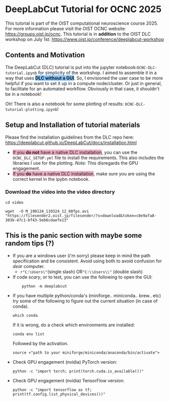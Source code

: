 # DeepLabCut Tutorial for OCNC 2025
This tutorial is part of the OIST computational neuroscience course 2025. For more information please visit the OIST OCNC website: https://groups.oist.jp/ocnc. This tutorial is in **addition** to the OIST DLC workshop on July 1st: https://www.oist.jp/conference/deeplabcut-workshop
## Contents and Motivation
The DeepLabCut (DLC) tutorial is put into the jupyter notebook:`OCNC-DLC-tutorial.ipynb` for simplicity of the workshop. I aimed to assemble it in a way that uses <span style="background-color:rgb(125, 194, 255)">**DLC without a GUI**</span>. So, I envisioned the user case to be more helpful if you want to set it up in a compute node/cluster. Or just in general, to facilitate for an automated workflow. Obviously in that case, it shouldn't be in a notebook! 

Oh! There is also a notebook for some plotting of results: `OCNC-DLC-tutorial-plotting.ipynb`! 
## Setup and Installation of tutorial materials
Please find the installation guidelines from the DLC repo here: https://deeplabcut.github.io/DeepLabCut/docs/installation.html
- <span style="background-color:rgb(237, 172, 194)">If you <b>do not</b> have a native DLC installation</span>, you can use the `OCNC_DLC_SETUP.yml` file to install the requirements. This also includes the libraries I use for the plotting. *Note:* This disregards the GPU engagement.
- <span style="background-color:rgb(237, 172, 194)">If you <b>do</b> have a native DLC installation</span>, make sure you are using the correct kernel in the ipybn notebook.

### Download the video into the video directory
```shell
cd video
```
```shell
wget  -O M_190124_110324_12_60fps.avi "https://filesender2.oist.jp/filesender/?s=download&token=c8e9afa8-303b-47c1-bf43-5eb6cdaefe13"
```

## This is the panic section with maybe some random tips (?)
- If you are a windows user (i'm sorry) please keep in mind the path specification and be consistent. Avoid using both to avoid confusion for *dear* computer. 
    - `r"C:\Users\"`(single slash) OR`"C:\\Users\\"` (double slash)
- If code *scary*, or to test, you can use the following to open the GUI:
    ```shell
        python -m deeplabcut
    ```
- If you have multiple python/conda's (miniforge.. miniconda.. brew.. etc) try some of the following to figure out the current situation (in case of conda). 
    ```shell
    which conda
    ```
    If it is wrong, do a check which environments are installed:
    ```shell
    conda env list
    ```
    Followed by the activation.
    ```shell
    source <"path to your miniforge/miniconda/anaconda/bin/activate">
    ```
- Check GPU engagement (nvidia) PyTorch version:
    ```shell
    python -c "import torch; print(torch.cuda.is_available())"
    ```
- Check GPU engagement (nvidia) TensorFlow version:
    ```shell
    python -c "import tensorflow as tf; print(tf.config.list_physical_devices())"
    ```
